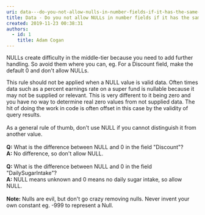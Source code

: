 ```yaml
---
uri: data---do-you-not-allow-nulls-in-number-fields-if-it-has-the-same-meaning-as-zero
title: Data - Do you not allow NULLs in number fields if it has the same meaning as zero?
created: 2019-11-23 00:38:31
authors:
  - id: 1
    title: Adam Cogan
---
```





<span class='intro'> ​NULLs create difficulty in the middle-tier because you need to add further handling. So avoid them where you can, eg. For a Discount field, make the default 0 and don't allow NULLs.<br> </span>

<p>​This rule should not be applied when a NULL value is valid data. Often times data such as a percent earnings rate on a super fund is nullable because it may not be supplied or relevant. This is very different to it being zero and you have no way to determine real zero values from not supplied data. The hit of doing the work in code is often offset in this case by the validity of query results.<br><br>As a general rule of thumb, don't use NULL if you cannot distinguish it from another value.<br><br><strong>Q&#58;</strong>&#160;What is the difference between NULL and 0 in the field &quot;Discount&quot;?<br><strong>A&#58;</strong>&#160;No difference, so don't allow NULL.<br><br><strong>Q&#58;</strong> What is the difference between NULL and 0 in the field &quot;DailySugarIntake&quot;?<br><strong>A&#58;</strong> NULL ​means unknown and 0 means no&#160;daily&#160;sugar intake, so allow NULL.<br><br><strong>Note&#58;</strong>&#160;Nulls are evil, but don't go crazy removing nulls. Never invent your own constant eg. -999 to represent a Null.<br></p>


